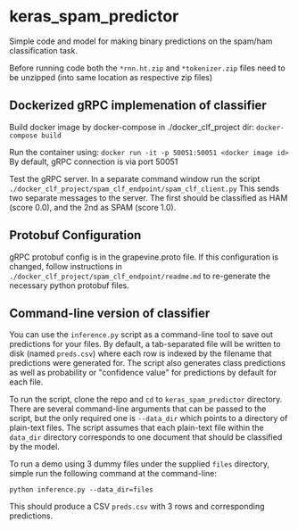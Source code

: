 # keras_spam_predictor
Simple code and model for making binary predictions on the spam/ham classification task.

Before running code both the `*rnn.ht.zip` and `*tokenizer.zip` files need to be unzipped (into same location as respective zip files)

## Dockerized gRPC implemenation of classifier

Build docker image by docker-compose in ./docker_clf_project dir:  `docker-compose build`

Run the container using: `docker run -it -p 50051:50051 <docker image id>`
By default, gRPC connection is via port 50051

Test the gRPC server. In a separate command window run the script `./docker_clf_project/spam_clf_endpoint/spam_clf_client.py`
This sends two separate messages to the server. The first should be classified as HAM (score 0.0), and the 2nd as SPAM (score 1.0).

## Protobuf Configuration

gRPC protobuf config is in the grapevine.proto file. If this configuration is changed, follow instructions in `./docker_clf_project/spam_clf_endpoint/readme.md` to re-generate the necessary python protobuf files.

## Command-line version of classifier

You can use the `inference.py` script as a command-line tool to save out predictions for your files. By default, a tab-separated file will be written to disk (named `preds.csv`) where each row is indexed by the filename that predictions were generated for. The script also generates class predictions as well as probability or "confidence value" for predictions by default for each file. 

To run the script, clone the repo and `cd` to `keras_spam_predictor` directory. There are several command-line arguments that can be passed to the script, but the only required one is `--data_dir` which points to a directory of plain-text files. The script assumes that each plain-text file within the `data_dir` directory corresponds to one document that should be classified by the model.

To run a demo using 3 dummy files under the supplied `files` directory, simple run the following command at the command-line:

`python inference.py --data_dir=files`

This should produce a CSV `preds.csv` with 3 rows and corresponding predictions.
